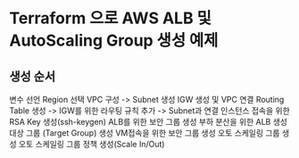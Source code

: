 # Terraform 으로 AWS ALB 및 AutoScaling Group 생성 예제

## 생성 순서

변수 선언
Region 선택
VPC 구성 -> Subnet 생성
IGW 생성 및 VPC 연결
Routing Table 생성 -> IGW를 위한 라우팅 규칙 추가 -> Subnet과 연결
인스턴스 접속을 위한 RSA Key 생성(ssh-keygen)
ALB를 위한 보안 그룹 생성
부하 분산을 위한 ALB 생성
대상 그룹 (Target Group) 생성 
VM접속을 위한 보안 그룹 생성
오토 스케일링 그룹 생성
오토 스케일링 그룹 정책 생성(Scale In/Out)
